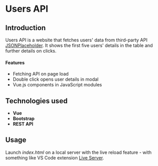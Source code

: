 # Users API

## Introduction

Users API is a website that fetches users' data from third-party API [JSONPlaceholder](https://jsonplaceholder.typicode.com/). It shows the first five users' details in the table and further details on clicks.

#### Features

* Fetching API on page load
* Double click opens user details in modal
* Vue.js components in JavaScript modules

## Technologies used

- **Vue**
- **Bootstrap**
- **REST API**

## Usage

Launch *index.html* on a local server with the live reload feature - with something like VS Code extension [Live Server](https://marketplace.visualstudio.com/items?itemName=ritwickdey.LiveServer).

